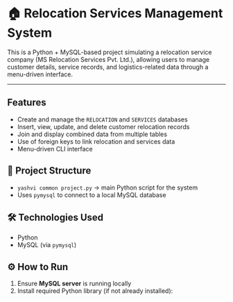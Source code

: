 # 🏠 Relocation Services Management System

This is a Python + MySQL-based project simulating a relocation service company (MS Relocation Services Pvt. Ltd.), allowing users to manage customer details, service records, and logistics-related data through a menu-driven interface.

---

## Features

- Create and manage the `RELOCATION` and `SERVICES` databases
- Insert, view, update, and delete customer relocation records
- Join and display combined data from multiple tables
- Use of foreign keys to link relocation and services data
- Menu-driven CLI interface


## 📂 Project Structure

- `yashvi common project.py` → main Python script for the system
- Uses `pymysql` to connect to a local MySQL database


## 🛠️ Technologies Used

- Python
- MySQL (via `pymysql`)


## ⚙️ How to Run

1. Ensure **MySQL server** is running locally
2. Install required Python library (if not already installed):
